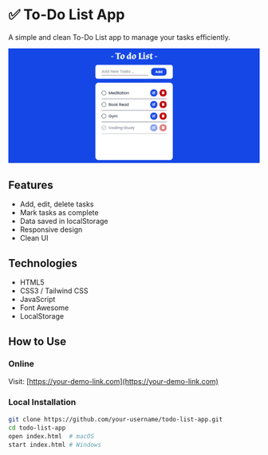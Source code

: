 # ✅ To-Do List App

A simple and clean To-Do List app to manage your tasks efficiently.

![App Screenshot](./img/project-preview.png)

## Features

- Add, edit, delete tasks
- Mark tasks as complete
- Data saved in localStorage
- Responsive design
- Clean UI

## Technologies

- HTML5  
- CSS3 / Tailwind CSS  
- JavaScript  
- Font Awesome  
- LocalStorage  

## How to Use

### Online
Visit: [https://your-demo-link.com](https://your-demo-link.com)

### Local Installation

```bash
git clone https://github.com/your-username/todo-list-app.git
cd todo-list-app
open index.html  # macOS
start index.html # Windows
